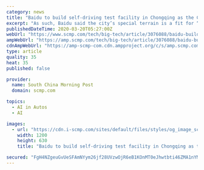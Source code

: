 ```yaml
---
category: news
title: "Baidu to build self-driving test facility in Chongqing as the Chinese city pushes ahead with smart city infrastructure"
excerpt: "As such, Baidu said the city’s special terrain is a fit for “all-round self-driving tests”. In recent years, Chongqing has also moved ahead with the development of 5G, big data and artificial intelligence. The city is expected to see total investment of 2.7 trillion yuan this year in areas including smart transport and telecommunications."
publishedDateTime: 2020-03-20T05:27:00Z
webUrl: "https://www.scmp.com/tech/big-tech/article/3076088/baidu-build-self-driving-test-facility-chongqing-western-city-pushes"
ampWebUrl: "https://amp.scmp.com/tech/big-tech/article/3076088/baidu-build-self-driving-test-facility-chongqing-western-city-pushes"
cdnAmpWebUrl: "https://amp-scmp-com.cdn.ampproject.org/c/s/amp.scmp.com/tech/big-tech/article/3076088/baidu-build-self-driving-test-facility-chongqing-western-city-pushes"
type: article
quality: 35
heat: 35
published: false

provider:
  name: South China Morning Post
  domain: scmp.com

topics:
  - AI in Autos
  - AI

images:
  - url: "https://cdn.i-scmp.com/sites/default/files/styles/og_image_scmp_generic/public/d8/images/methode/2020/03/20/18890746-6a6a-11ea-9de8-4adc9756b5c3_image_hires_135346.JPG?itok=potS6IS4&v=1584683632"
    width: 1200
    height: 630
    title: "Baidu to build self-driving test facility in Chongqing as the Chinese city pushes ahead with smart city infrastructure"

secured: "FgH4NZgeuGvUeSFAmNYym26jf28UVzwOjR6eB1KOnMT0eJhwtbti46ZMA1nYM0oi5GsHO9tF/r8YEzKrj9ptOQ9juZX57/OjktY6vD6sO4Dnam1xXx26wJf50Hd7pyrQMsth1wq2SlX/dRMY34nz5oDvDXxxr1vUGdWkvNoU9AR9BaK7Kh2fMzWR2u2extFhlmIJafkpOQ6RvNxQB2fU/0Lul9FJnsDhVjE/fyun0f6aDb3Ub7oaMKjuwizQ044fRiAG7QxaGJoHk4mF5nD9RxTD9KMv3U90EwGU727xQTL1gVCyXJz7b0BnDp0SkKyZAT8HsgxwJQWYA6fK+XScB728syGcKqcuITASoAHCo1JzSNYjxLejEYN6eA9PKaP70/nfiAWU3dPFfhNQaS6F1ntEAGYM0Yjg8ISdkz8CNKw5p7hn/LIY13olYtXH68TF8qRjCwd1W4BebLIx2QaNkbKNdUIO9BJabP+/D2im0BE=;8fFIl1D27UVMeSekI6L0rg=="
---
```



